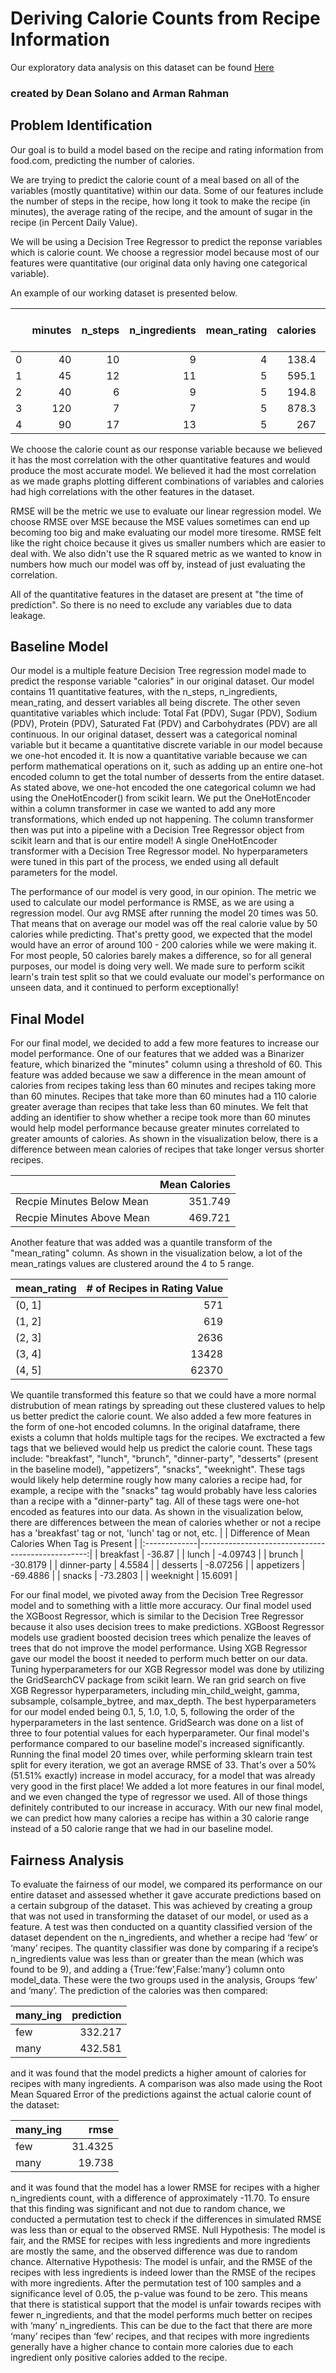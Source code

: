 # Deriving Calorie Counts from Recipe Information

Our exploratory data analysis on this dataset can be found [Here](https://armann01.github.io/recipe-analysis/)

### created by Dean Solano and Arman Rahman

## Problem Identification
 Our goal is to build a model based on the recipe and rating information from food.com, predicting the number of calories.

 We are trying to predict the calorie count of a meal based on all of the variables (mostly quantitative) within our data. Some of our features include the number of steps in the recipe, how long it took to make the recipe (in minutes), the average rating of the recipe, and the amount of sugar in the recipe (in Percent Daily Value).

 We will be using a Decision Tree Regressor to predict the reponse variables which is calorie count. We choose a regressior model because most of our features were quantitative (our original data only having one categorical variable).

An example of our working dataset is presented below. 

|    |   minutes |   n_steps |   n_ingredients |   mean_rating |   calories |   total fat (PDV) |   sugar (PDV) |   sodium (PDV) |   protein (PDV) |   saturated fat (PDV) |   carbohydrates (PDV) |
|---:|----------:|----------:|----------------:|--------------:|-----------:|------------------:|--------------:|---------------:|----------------:|----------------------:|----------------------:|
|  0 |        40 |        10 |               9 |             4 |      138.4 |                10 |            50 |              3 |               3 |                    19 |                     6 |
|  1 |        45 |        12 |              11 |             5 |      595.1 |                46 |           211 |             22 |              13 |                    51 |                    26 |
|  2 |        40 |         6 |               9 |             5 |      194.8 |                20 |             6 |             32 |              22 |                    36 |                     3 |
|  3 |       120 |         7 |               7 |             5 |      878.3 |                63 |           326 |             13 |              20 |                   123 |                    39 |
|  4 |        90 |        17 |              13 |             5 |      267   |                30 |            12 |             12 |              29 |                    48 |                     2 |


We choose the calorie count as our response variable because we believed it has the most correlation 
with the other quantitative features and would produce the most accurate model. We believed it had the most correlation as we made graphs plotting different combinations of variables and calories had high correlations with the other features in the dataset. 

RMSE will be the metric we use to evaluate our linear regression model. We choose RMSE over MSE because the MSE values sometimes can end up becoming too big and make evaluating our model more tiresome. RMSE felt like the right choice because it gives us smaller numbers which are easier to deal with. We also didn't use the R squared metric as we wanted to know in numbers how much our model was off by, instead of just evaluating the correlation. 

All of the quantitative features in the dataset are present at "the time of prediction". So there is no need to exclude any variables due to data leakage.

## Baseline Model
 Our model is a multiple feature Decision Tree regression model made to predict the response variable "calories" in our original dataset. Our model contains 11 quantitative features, with the n_steps, n_ingredients, mean_rating, and dessert variables all being discrete. The other seven quantitative variables which include: Total Fat (PDV), Sugar (PDV), Sodium (PDV), Protein (PDV), Saturated Fat (PDV) and Carbohydrates (PDV) are all continuous. In our original dataset, dessert was a categorical nominal variable but it became a quantitative discrete variable in our model because we one-hot encoded it. It is now a quantitative variable because we can perform mathematical operations on it, such as adding up an entire one-hot encoded column to get the total number of desserts from the entire dataset. As stated above, we one-hot encoded the one categorical column we had using the OneHotEncoder() from scikit learn. We put the OneHotEncoder within a column transformer in case we wanted to add any more transformations, which ended up not happening. The column transformer then was put into a pipeline with a Decision Tree Regressor object from scikit learn and that is our entire model! A single OneHotEncoder transformer with a Decision Tree Regressor model. No hyperparameters were tuned in this part of the process, we ended using all default parameters for the model.

The performance of our model is very good, in our opinion. The metric we used to calculate our model performance is RMSE, as we are using a regression model. Our avg RMSE after running the model 20 times was 50. That means that on average our model was off the real calorie value by 50 calories while predicting. That's pretty good, we expected that the model would have an error of around 100 - 200 calories while we were making it. For most people, 50 calories barely makes a difference, so for all general purposes, our model is doing very well. We made sure to perform scikit learn's train test split so that we could evaluate our model's performance on unseen data, and it continued to perform exceptionally! 

## Final Model
For our final model, we decided to add a few more features to increase our model performance. One of our features that we added was a Binarizer feature, which binarized the "minutes" column using a threshold of 60. This feature was added because we saw a difference in the mean amount of calories from recipes taking less than 60 minutes and recipes taking more than 60 minutes. Recipes that take more than 60 minutes had a 110 calorie greater average than recipes that take less than 60 minutes. We felt that adding an identifier to show whether a recipe took more than 60 minutes would help model performance because greater minutes correlated to greater amounts of calories. As shown in the visualization below, there is a difference between mean calories of recipes that take longer versus shorter recipes.

|                           |   Mean Calories |
|:--------------------------|----------------:|
| Recpie Minutes Below Mean |         351.749 |
| Recpie Minutes Above Mean |         469.721 |

 Another feature that was added was a quantile transform of the "mean_rating" column. As shown in the visualization below, a lot of the mean_ratings values are clustered around the 4 to 5 range. 

| mean_rating   |   # of Recipes in Rating Value |
|:--------------|-------------------------------:|
| (0, 1]        |                            571 |
| (1, 2]        |                            619 |
| (2, 3]        |                           2636 |
| (3, 4]        |                          13428 |
| (4, 5]        |                          62370 |

We quantile transformed this feature so that we could have a more normal distrubution of mean ratings by spreading out these clustered values to help us better predict the calorie count. We also added a few more features in the form of one-hot encoded columns. In the original dataframe, there exists a column that holds multiple tags for the recipes. We exctracted a few tags that we believed would help us predict the calorie count. These tags include: "breakfast", "lunch", "brunch", "dinner-party", "desserts" (present in the baseline model), "appetizers", "snacks", "weeknight". These tags would likely help determine rougly how many calories a recipe had, for example, a recipe with the "snacks" tag would probably have less calories than a recipe with a "dinner-party" tag. All of these tags were one-hot encoded as features into our data. As shown in the visualization below, there are differences between the mean of calories whether or not a recipe has a 'breakfast' tag or not, 'lunch' tag or not, etc.
|              |   Difference of Mean Calories When Tag is Present |
|:-------------|--------------------------------------------------:|
| breakfast    |                                         -36.87    |
| lunch        |                                          -4.09743 |
| brunch       |                                         -30.8179  |
| dinner-party |                                           4.5584  |
| desserts     |                                          -8.07256 |
| appetizers   |                                         -69.4886  |
| snacks       |                                         -73.2803  |
| weeknight    |                                          15.6091  |

For our final model, we pivoted away from the Decision Tree Regressor model and to something with a little more accuracy. Our final model used the XGBoost Regressor, which is similar to the Decision Tree Regressor because it also uses decision trees to make predictions. XGBoost Regressor models use gradient boosted decision trees which penalize the leaves of trees that do not improve the model performance. Using XGB Regressor gave our model the boost it needed to perform much better on our data. Tuning hyperparameters for our XGB Regressor model was done by utilizing the GridSearchCV package from scikit learn. We ran grid search on five XGB Regressor hyperparameters, including min_child_weight, gamma, subsample, colsample_bytree, and max_depth. The best hyperparameters for our model ended being 
0.1, 5, 1.0, 1.0, 5, following the order of the hyperparameters in the last sentence. GridSearch was done on a list of three to four potential values for each hyperparameter. Our final model's performance compared to our baseline model's increased significantly. Running the final model 20 times over, while performing sklearn train test split for every iteration, we got an average RMSE of 33. That's over a 50% (51.51% exactly) increase in model accuracy, for a model that was already very good in the first place! We added a lot more features in our final model, and we even changed the type of regressor we used. All of those things definitely contributed to our increase in accuracy. With our new final model, we can predict how many calories a recipe has within a 30 calorie range instead of a 50 calorie range that we had in our baseline model.

## Fairness Analysis 
To evaluate the fairness of our model, we compared its performance on our entire dataset and assessed whether it gave accurate predictions based on a certain subgroup of the dataset. This was achieved by creating a group that was not used in transforming the dataset of our model, or used as a feature. A test was then conducted on a quantity classified version of the dataset dependent on the n_ingredients, and whether a recipe had ‘few’ or ‘many’ recipes. The quantity classifier was done by comparing if a recipe’s n_ingredients value was less than or greater than the mean (which was found to be 9), and adding a {True:’few’,False:’many’} column onto model_data. These were the two groups used in the analysis, Groups ‘few’ and ‘many’. The prediction of the calories was then compared:

| many_ing   |   prediction |
|:-----------|-------------:|
| few        |      332.217 |
| many       |      432.581 |

and it was found that the model predicts a higher amount of calories for recipes with many ingredients. A comparison was also made using the Root Mean Squared Error of the predictions against the actual calorie count of the dataset:

| many_ing   |    rmse |
|:-----------|--------:|
| few        | 31.4325 |
| many       | 19.738  |

and it was found that the model has a lower RMSE for recipes with a higher n_ingredients count, with a difference of approximately -11.70. To ensure that this finding was significant and not due to random chance, we conducted a permutation test to check if the differences  in simulated RMSE was less than or equal to the observed RMSE.
Null Hypothesis: The model is fair, and the RMSE for recipes with less ingredients and more ingredients are mostly the same, and the observed difference was due to random chance.
Alternative Hypothesis: The model is unfair, and the RMSE of the recipes with less ingredients is indeed lower than the RMSE of the recipes with more ingredients. 
After the permutation test of 100 samples and a significance level of 0.05, the p-value was found to be zero. This means that there is statistical support that the model is unfair towards recipes with fewer n_ingredients, and that the model performs much better on recipes with ‘many’ n_ingredients. This can be due to the fact that there are more ‘many’ recipes than ‘few’ recipes, and that recipes with more ingredients generally have a higher chance to contain more calories due to each ingredient only positive calories added to the recipe.
